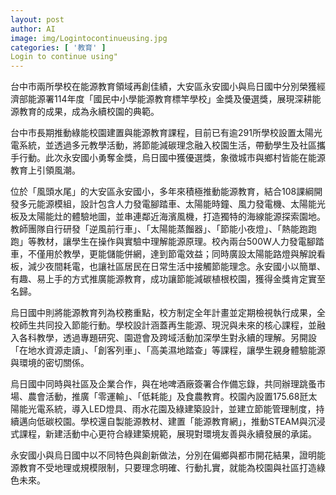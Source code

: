 ```yaml
---
layout: post
author: AI
image: img/Logintocontinueusing.jpg
categories: [ '教育' ]
Login to continue using"
---
```

台中市兩所學校在能源教育領域再創佳績，大安區永安國小與烏日國中分別榮獲經濟部能源署114年度「國民中小學能源教育標竿學校」金獎及優選獎，展現深耕能源教育的成果，成為永續校園的典範。  

台中市長期推動綠能校園建置與能源教育課程，目前已有逾291所學校設置太陽光電系統，並透過多元教學活動，將節能減碳理念融入校園生活，帶動學生及社區攜手行動。此次永安國小勇奪金獎，烏日國中獲優選獎，象徵城市與鄉村皆能在能源教育上引領風潮。  

位於「風頭水尾」的大安區永安國小，多年來積極推動能源教育，結合108課綱開發多元能源模組，設計包含人力發電腳踏車、太陽能時鐘、風力發電機、太陽能光板及太陽能灶的體驗地圖，並串連鄰近海濱風機，打造獨特的海線能源探索園地。教師團隊自行研發「逆風前行車」、「太陽能蒸餾器」、「節能小夜燈」、「熱能跑跑跑」等教材，讓學生在操作與實驗中理解能源原理。校內兩台500W人力發電腳踏車，不僅用於教學，更能儲能併網，達到節電效益；同時廣設太陽能路燈與解說看板，減少夜間耗電，也讓社區居民在日常生活中接觸節能理念。永安國小以簡單、有趣、易上手的方式推廣能源教育，成功讓節能減碳植根校園，獲得金獎肯定實至名歸。  

烏日國中則將能源教育列為校務重點，校方制定全年計畫並定期檢視執行成果，全校師生共同投入節能行動。學校設計涵蓋再生能源、現況與未來的核心課程，並融入各科教學，透過專題研究、園遊會及跨域活動加深學生對永續的理解。另開設「在地水資源走讀」、「創客列車」、「高美濕地踏查」等課程，讓學生親身體驗能源與環境的密切關係。  

烏日國中同時與社區及企業合作，與在地啤酒廠簽署合作備忘錄，共同辦理跳蚤市場、農會活動，推廣「零運輸」、「低耗能」及食農教育。校園內設置175.68瓩太陽能光電系統，導入LED燈具、雨水花園及綠建築設計，並建立節能管理制度，持續邁向低碳校園。學校還自製能源教材、建置「能源教育網」，推動STEAM與沉浸式課程，新建活動中心更符合綠建築規範，展現對環境友善與永續發展的承諾。  

永安國小與烏日國中以不同特色與創新做法，分別在偏鄉與都市開花結果，證明能源教育不受地理或規模限制，只要理念明確、行動扎實，就能為校園與社區打造綠色未來。